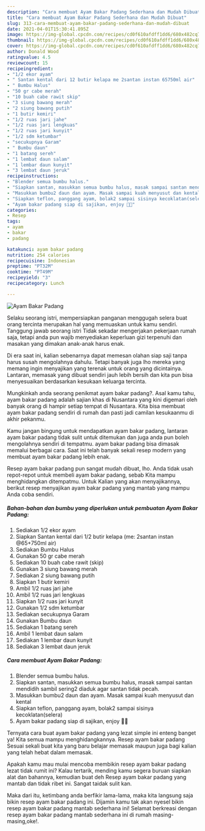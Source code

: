 ```yaml
---
description: "Cara membuat Ayam Bakar Padang Sederhana dan Mudah Dibuat"
title: "Cara membuat Ayam Bakar Padang Sederhana dan Mudah Dibuat"
slug: 313-cara-membuat-ayam-bakar-padang-sederhana-dan-mudah-dibuat
date: 2021-04-01T15:30:41.895Z
image: https://img-global.cpcdn.com/recipes/cd0f610afdff1dd6/680x482cq70/ayam-bakar-padang-foto-resep-utama.jpg
thumbnail: https://img-global.cpcdn.com/recipes/cd0f610afdff1dd6/680x482cq70/ayam-bakar-padang-foto-resep-utama.jpg
cover: https://img-global.cpcdn.com/recipes/cd0f610afdff1dd6/680x482cq70/ayam-bakar-padang-foto-resep-utama.jpg
author: Donald Wood
ratingvalue: 4.5
reviewcount: 15
recipeingredient:
- "1/2 ekor ayam"
- " Santan kental dari 12 butir kelapa me 2santan instan 65750ml air"
- " Bumbu Halus"
- "50 gr cabe merah"
- "10 buah cabe rawit skip"
- "3 siung bawang merah"
- "2 siung bawang putih"
- "1 butir kemiri"
- "1/2 ruas jari jahe"
- "1/2 ruas jari lengkuas"
- "1/2 ruas jari kunyit"
- "1/2 sdm ketumbar"
- "secukupnya Garam"
- " Bumbu daun"
- "1 batang sereh"
- "1 lembat daun salam"
- "1 lembar daun kunyit"
- "3 lembat daun jeruk"
recipeinstructions:
- "Blender semua bumbu halus."
- "Siapkan santan, masukkan semua bumbu halus, masak sampai santan mendidih sambil sering2 diaduk agar santan tidak pecah."
- "Masukkan bumbu2 daun dan ayam. Masak sampai kuah menyusut dan kental"
- "Siapkan teflon, panggang ayam, bolak2 sampai sisinya kecoklatan(selera)"
- "Ayam bakar padang siap di sajikan, enjoy 🥰🥰"
categories:
- Resep
tags:
- ayam
- bakar
- padang

katakunci: ayam bakar padang 
nutrition: 254 calories
recipecuisine: Indonesian
preptime: "PT32M"
cooktime: "PT49M"
recipeyield: "3"
recipecategory: Lunch

---
```



![Ayam Bakar Padang](https://img-global.cpcdn.com/recipes/cd0f610afdff1dd6/680x482cq70/ayam-bakar-padang-foto-resep-utama.jpg)

Selaku seorang istri, mempersiapkan panganan menggugah selera buat orang tercinta merupakan hal yang memuaskan untuk kamu sendiri. Tanggung jawab seorang istri Tidak sekadar mengerjakan pekerjaan rumah saja, tetapi anda pun wajib menyediakan keperluan gizi terpenuhi dan masakan yang dimakan anak-anak harus enak.

Di era  saat ini, kalian sebenarnya dapat memesan olahan siap saji tanpa harus susah mengolahnya dahulu. Tetapi banyak juga lho mereka yang memang ingin menyajikan yang terenak untuk orang yang dicintainya. Lantaran, memasak yang dibuat sendiri jauh lebih bersih dan kita pun bisa menyesuaikan berdasarkan kesukaan keluarga tercinta. 



Mungkinkah anda seorang penikmat ayam bakar padang?. Asal kamu tahu, ayam bakar padang adalah sajian khas di Nusantara yang kini digemari oleh banyak orang di hampir setiap tempat di Nusantara. Kita bisa membuat ayam bakar padang sendiri di rumah dan pasti jadi camilan kesukaanmu di akhir pekanmu.

Kamu jangan bingung untuk mendapatkan ayam bakar padang, lantaran ayam bakar padang tidak sulit untuk ditemukan dan juga anda pun boleh mengolahnya sendiri di tempatmu. ayam bakar padang bisa dimasak memalui berbagai cara. Saat ini telah banyak sekali resep modern yang membuat ayam bakar padang lebih enak.

Resep ayam bakar padang pun sangat mudah dibuat, lho. Anda tidak usah repot-repot untuk membeli ayam bakar padang, sebab Kita mampu menghidangkan ditempatmu. Untuk Kalian yang akan menyajikannya, berikut resep menyajikan ayam bakar padang yang mantab yang mampu Anda coba sendiri.

<!--inarticleads1-->

##### Bahan-bahan dan bumbu yang diperlukan untuk pembuatan Ayam Bakar Padang:

1. Sediakan 1/2 ekor ayam
1. Siapkan  Santan kental dari 1/2 butir kelapa (me: 2santan instan @65+750ml air)
1. Sediakan  Bumbu Halus
1. Gunakan 50 gr cabe merah
1. Sediakan 10 buah cabe rawit (skip)
1. Gunakan 3 siung bawang merah
1. Sediakan 2 siung bawang putih
1. Siapkan 1 butir kemiri
1. Ambil 1/2 ruas jari jahe
1. Ambil 1/2 ruas jari lengkuas
1. Siapkan 1/2 ruas jari kunyit
1. Gunakan 1/2 sdm ketumbar
1. Sediakan secukupnya Garam
1. Gunakan  Bumbu daun
1. Sediakan 1 batang sereh
1. Ambil 1 lembat daun salam
1. Sediakan 1 lembar daun kunyit
1. Sediakan 3 lembat daun jeruk




<!--inarticleads2-->

##### Cara membuat Ayam Bakar Padang:

1. Blender semua bumbu halus.
1. Siapkan santan, masukkan semua bumbu halus, masak sampai santan mendidih sambil sering2 diaduk agar santan tidak pecah.
1. Masukkan bumbu2 daun dan ayam. Masak sampai kuah menyusut dan kental
1. Siapkan teflon, panggang ayam, bolak2 sampai sisinya kecoklatan(selera)
1. Ayam bakar padang siap di sajikan, enjoy 🥰🥰




Ternyata cara buat ayam bakar padang yang lezat simple ini enteng banget ya! Kita semua mampu menghidangkannya. Resep ayam bakar padang Sesuai sekali buat kita yang baru belajar memasak maupun juga bagi kalian yang telah hebat dalam memasak.

Apakah kamu mau mulai mencoba membikin resep ayam bakar padang lezat tidak rumit ini? Kalau tertarik, mending kamu segera buruan siapkan alat dan bahannya, kemudian buat deh Resep ayam bakar padang yang mantab dan tidak ribet ini. Sangat taidak sulit kan. 

Maka dari itu, ketimbang anda berfikir lama-lama, maka kita langsung saja bikin resep ayam bakar padang ini. Dijamin kamu tak akan nyesel bikin resep ayam bakar padang mantab sederhana ini! Selamat berkreasi dengan resep ayam bakar padang mantab sederhana ini di rumah masing-masing,oke!.

